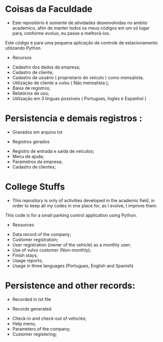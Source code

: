 # Coisas da Faculdade
* Este repositório é somente de atividades desenvolvidas no ambito academico, afim de manter todos os meus códigos em um só lugar para, conforme evoluo, eu passe a melhorá-los. 

Este código é para uma pequena aplicação de controle de estacionamento utilizando Python.

* Recursos

- Cadastro dos dados da empresa;
- Cadastro de cliente;
- Cadastro de usuário ( proprietario do veículo ) como mensalista;
- Utilização de cliente a vulso ( Não mensalista );
- Baixa de registros;
- Relatórios de uso;
- Utilização em 3 linguas possíveis ( Portugues, Ingles e Espanhol )

# Persistencia e demais registros :
- Gravados em arquivo txt

* Registros gerados

- Registro de entrada e saída de veículos;
- Menu de ajuda;
- Parametros da empresa;
- Cadastro de clientes;

# College Stuffs
* This repository is only of activities developed in the academic field, in order to keep all my codes in one place for, as I evolve, I improve them.

This code is for a small parking control application using Python.

* Resources

- Data record of the company;
- Customer registration;
- User registration (owner of the vehicle) as a monthly user;
- Use of vulvo customer (Non-monthly);
- Finish stays;
- Usage reports;
- Usage in three languages (Portugues, English and Spanish)

# Persistence and other records:
- Recorded in txt file

* Records generated

- Check-in and check-out of vehicles;
- Help menu;
- Parameters of the company;
- Customer registering;
